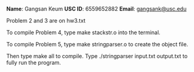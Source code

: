 **Name**: Gangsan Keum
**USC ID**: 6559652882
**Email**: gangsank@usc.edu

Problem 2 and 3 are on hw3.txt

To compile Problem 4, type make stackstr.o into the terminal.

To compile Problem 5, type make stringparser.o to create the
object file.

Then type make all to compile.
Type ./stringparser input.txt output.txt to fully run 
the program.

